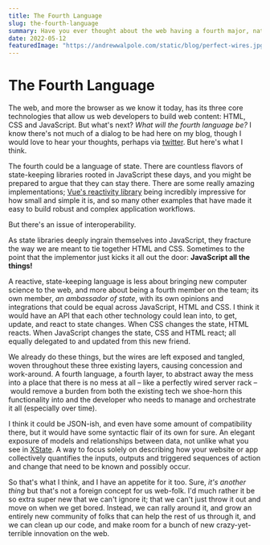 ```yaml
---
title: The Fourth Language
slug: the-fourth-language
summary: Have you ever thought about the web having a fourth major, native language? Here are a few of my thoughts on it.
date: 2022-05-12
featuredImage: "https://andrewwalpole.com/static/blog/perfect-wires.jpg"
---
```


# The Fourth Language

The web, and more the browser as we know it today, has its three core technologies that allow us web developers to build web content: HTML, CSS and JavaScript. But what's next? *What will the fourth language be?* I know there's not much of a dialog to be had here on my blog, though I would love to hear your thoughts, perhaps via [twitter](https://twitter.com/walpolea). But here's what I think.

The fourth could be a language of state. There are countless flavors of state-keeping libraries rooted in JavaScript these days, and you might be prepared to argue that they can stay there. There are some really amazing implementations; [Vue's reactivity library](https://github.com/vuejs/core/tree/main/packages/reactivity) being incredibly impressive for how small and simple it is, and so many other examples that have made it easy to build robust and complex application workflows.

But there's an issue of interoperability.

As state libraries deeply ingrain themselves into JavaScript, they fracture the way we are meant to tie together HTML and CSS. Sometimes to the point that the implementor just kicks it all out the door: **JavaScript all the things!**

A reactive, state-keeping language is less about bringing new computer science to the web, and more about being a fourth member on the team; its own member, *an ambassador of state*, with its own opinions and integrations that could be equal across JavaScript, HTML and CSS. I think it would have an API that each other technology could lean into, to get, update, and react to state changes. When CSS changes the state, HTML reacts. When JavaScript changes the state, CSS and HTML react; all equally delegated to and updated from this new friend.

We already do these things, but the wires are left exposed and tangled, woven throughout these three existing layers, causing concession and work-around. A fourth language, a fourth layer, to abstract away the mess into a place that there is no mess at all – like a perfectly wired server rack – would remove a burden from both the existing tech we shoe-horn this functionality into and the developer who needs to manage and orchestrate it all (especially over time).

I think it could be JSON-ish, and even have some amount of compatibility there, but it would have some syntactic flair of its own for sure. An elegant exposure of models and relationships between data, not unlike what you see in [XState](https://xstate.js.org/). A way to focus solely on describing how your website or app collectively quantifies the inputs, outputs and triggered sequences of action and change that need to be known and possibly occur.

So that's what I think, and I have an appetite for it too. Sure, *it's another thing* but that's not a foreign concept for us web-folk. I'd much rather it be so extra super new that we can't ignore it; that we can't just throw it out and move on when we get bored. Instead, we can rally around it, and grow an entirely new community of folks that can help the rest of us through it, and we can clean up our code, and make room for a bunch of new crazy-yet-terrible innovation on the web.